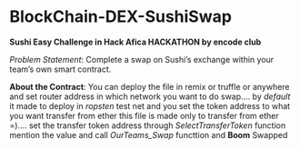 # BlockChain-DEX-SushiSwap
**Sushi Easy Challenge in Hack Afica HACKATHON by encode club**

*Problem Statement*:
Complete a swap on Sushi’s exchange within your team’s own smart contract.

**About the Contract**:
You can deploy the file in remix or truffle or anywhere and set router address in which network you want to do swap....
by *default* it made to deploy in *ropsten* test net
and you set the token address to what you want transfer from ether 
this file is made only to transfer from ether =)....
set the transfer token address through *SelectTransferToken* function
mention the value and call *OurTeams_Swap* functtion and **Boom** Swapped 

